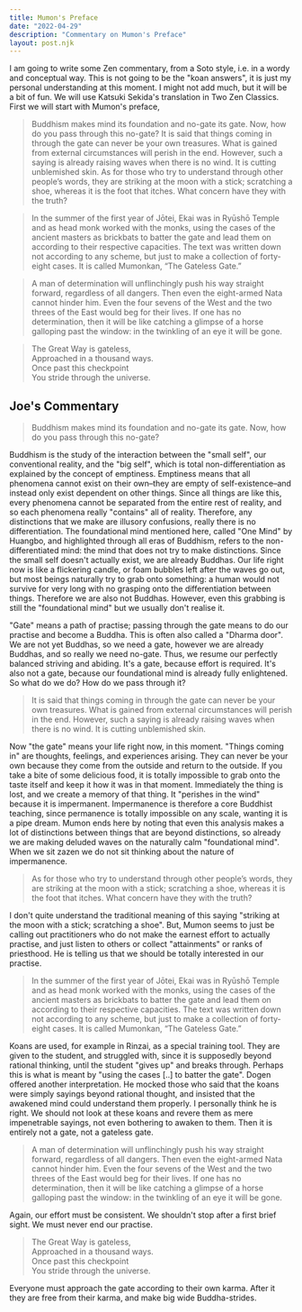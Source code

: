 ```yaml
---
title: Mumon's Preface
date: "2022-04-29"
description: "Commentary on Mumon's Preface"
layout: post.njk
---
```


I am going to write some Zen commentary, from a Soto style, i.e. in a wordy and conceptual way. This is not going to be the "koan answers", it is just my personal understanding at this moment. I might not add much, but it will be a bit of fun. We will use Katsuki Sekida's translation in Two Zen Classics. First we will start with Mumon's preface,

> Buddhism makes mind its foundation and no-gate its gate. Now, how do you pass through this no-gate? It is said that things coming in through the gate can never be your own treasures. What is gained from external circumstances will perish in the end. However, such a saying is already raising waves when there is no wind. It is cutting unblemished skin. As for those who try to understand through other people’s words, they are striking at the moon with a stick; scratching a shoe, whereas it is the foot that itches. What concern have they with the truth?

> In the summer of the first year of Jōtei, Ekai was in Ryūshō Temple and as head monk worked with the monks, using the cases of the ancient masters as brickbats to batter the gate and lead them on according to their respective capacities. The text was written down not according to any scheme, but just to make a collection of forty-eight cases. It is called Mumonkan, “The Gateless Gate.”

> A man of determination will unflinchingly push his way straight forward, regardless of all dangers. Then even the eight-armed Nata cannot hinder him. Even the four sevens of the West and the two threes of the East would beg for their lives. If one has no determination, then it will be like catching a glimpse of a horse galloping past the window: in the twinkling of an eye it will be gone. 

> The Great Way is gateless,  
> Approached in a thousand ways.  
> Once past this checkpoint  
> You stride through the universe.  

## Joe's Commentary

> Buddhism makes mind its foundation and no-gate its gate. Now, how do you pass through this no-gate?

Buddhism is the study of the interaction between the "small self", our conventional reality, and the "big self", which is total non-differentiation as explained by the concept of emptiness. Emptiness means that all phenomena cannot exist on their own–they are empty of self-existence–and instead only exist dependent on other things. Since all things are like this, every phenomena cannot be separated from the entire rest of reality, and so each phenomena really "contains" all of reality. Therefore, any distinctions that we make are illusory confusions, really there is no differentiation. The foundational mind mentioned here, called "One Mind" by Huangbo, and highlighted through all eras of Buddhism, refers to the non-differentiated mind: the mind that does not try to make distinctions. Since the small self doesn't actually exist, we are already Buddhas. Our life right now is like a flickering candle, or foam bubbles left after the waves go out, but most beings naturally try to grab onto something: a human would not survive for very long with no grasping onto the differentiation between things. Therefore we are also not Buddhas. However, even this grabbing is still the "foundational mind" but we usually don't realise it.

"Gate" means a path of practise; passing through the gate means to do our practise and become a Buddha. This is often also called a "Dharma door". We are not yet Buddhas, so we need a gate, however we are already Buddhas, and so really we need no-gate. Thus, we resume our perfectly balanced striving and abiding. It's a gate, because effort is required. It's also not a gate, because our foundational mind is already fully enlightened. So what do we do? How do we pass through it?

> It is said that things coming in through the gate can never be your own treasures. What is gained from external circumstances will perish in the end. However, such a saying is already raising waves when there is no wind. It is cutting unblemished skin.

Now "the gate" means your life right now, in this moment. "Things coming in" are thoughts, feelings, and experiences arising. They can never be your own because they come from the outside and return to the outside. If you take a bite of some delicious food, it is totally impossible to grab onto the taste itself and keep it how it was in that moment. Immediately the thing is lost, and we create a memory of that thing. It "perishes in the wind" because it is impermanent. Impermanence is therefore a core Buddhist teaching, since permanence is totally impossible on any scale, wanting it is a pipe dream. Mumon ends here by noting that even this analysis makes a lot of distinctions between things that are beyond distinctions, so already we are making deluded waves on the naturally calm "foundational mind". When we sit zazen we do not sit thinking about the nature of impermanence.

> As for those who try to understand through other people’s words, they are striking at the moon with a stick; scratching a shoe, whereas it is the foot that itches. What concern have they with the truth?

I don't quite understand the traditional meaning of this saying "striking at the moon with a stick; scratching a shoe". But, Mumon seems to just be calling out practitioners who do not make the earnest effort to actually practise, and just listen to others or collect "attainments" or ranks of priesthood. He is telling us that we should be totally interested in our practise.

> In the summer of the first year of Jōtei, Ekai was in Ryūshō Temple and as head monk worked with the monks, using the cases of the ancient masters as brickbats to batter the gate and lead them on according to their respective capacities. The text was written down not according to any scheme, but just to make a collection of forty-eight cases. It is called Mumonkan, “The Gateless Gate.”

Koans are used, for example in Rinzai, as a special training tool. They are given to the student, and struggled with, since it is supposedly beyond rational thinking, until the student "gives up" and breaks through. Perhaps this is what is meant by "using the cases [..] to batter the gate". Dogen offered another interpretation. He mocked those who said that the koans were simply sayings beyond rational thought, and insisted that the awakened mind could understand them properly. I personally think he is right. We should not look at these koans and revere them as mere impenetrable sayings, not even bothering to awaken to them. Then it is entirely not a gate, not a gateless gate.

> A man of determination will unflinchingly push his way straight forward, regardless of all dangers. Then even the eight-armed Nata cannot hinder him. Even the four sevens of the West and the two threes of the East would beg for their lives. If one has no determination, then it will be like catching a glimpse of a horse galloping past the window: in the twinkling of an eye it will be gone.

Again, our effort must be consistent. We shouldn't stop after a first brief sight. We must never end our practise. 

> The Great Way is gateless,  
> Approached in a thousand ways.  
> Once past this checkpoint  
> You stride through the universe.  

Everyone must approach the gate according to their own karma. After it they are free from their karma, and make big wide Buddha-strides.